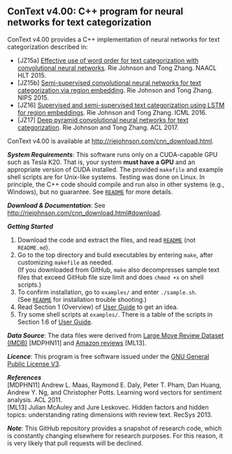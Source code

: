## ConText v4.00: C++ program for neural networks for text categorization
ConText v4.00 provides a C++ implementation of neural networks for text categorization described in:    
* [JZ15a] [Effective use of word order for text categorization with convolutional neural networks](https://aclweb.org/anthology/N/N15/N15-1011.pdf).   Rie Johnson and Tong Zhang.  NAACL HLT 2015.    
* [JZ15b] [Semi-supervised convolutional neural networks for text categorization via region embedding](https://papers.nips.cc/paper/5849-semi-supervised-convolutional-neural-networks-for-text-categorization-via-region-embedding).  Rie Johnson and Tong Zhang.  NIPS 2015.  
* [JZ16] [Supervised and semi-supervised text categorization using LSTM for region embeddings](http://proceedings.mlr.press/v48/johnson16.pdf).  Rie Johnson and Tong Zhang.  ICML 2016.   
* [JZ17] [Deep pyramid convolutional neural networks for text categorization](http://riejohnson.com/paper/dpcnn-acl17.pdf).  Rie Johnson and Tong Zhang.  ACL 2017.   

ConText v4.00 is available at http://riejohnson.com/cnn_download.html. 

**_System Requirements_**: This software runs only on a CUDA-capable GPU such as Tesla K20.  That is, your system **must have a GPU** and an appropriate version of CUDA installed.  The provided `makefile` and example shell scripts are for Unix-like systems.  Testing was done on Linux.  In principle, the C++ code should compile and run also in other systems (e.g., Windows), but no guarantee.  See [`README`](README) for more details.   

**_Download & Documentation_**: See http://riejohnson.com/cnn_download.html#download.  

**_Getting Started_**
1. Download the code and extract the files, and read [`README`](README) (not `README.md`).  
2. Go to the top directory and build executables by entering `make`, after customizing `makefile` as needed.  
  (If you downloaded from GitHub, `make` also decompresses sample text files that exceed GitHub file size limit 
   and does `chmod +x` on shell scripts.) 
3. To confirm installation, go to `examples/` and enter `./sample.sh`.  
  (See [`README`](README) for installation trouble shooting.) 
4. Read Section 1 (Overview) of [User Guide](http://riejohnson.com/software/conText-v4-ug.pdf) to get an idea. 
5. Try some shell scripts at `examples/`.  There is a table of the scripts in Section 1.6 of 
[User Guide](http://riejohnson.com/software/conText-v4-ug.pdf). 

**_Data Source_**: The data files were derived from [Large Move Review Dataset (IMDB)](http://ai.stanford.edu/~amaas/data/sentiment/) 
[MDPHN11] and [Amazon reviews](http://snap.stanford.edu/data/web-Amazon.html) [ML13]. 

**_Licence_**: This program is free software issued under the [GNU General Public License V3](http://www.gnu.org/copyleft/gpl.html). 

**_References_**   
[MDPHN11] Andrew L. Maas, Raymond E. Daly, Peter T. Pham, Dan Huang, Andrew Y. Ng, and Christopher Potts.  Learning word vectors for sentiment analysis.  ACL 2011.   
[ML13] Julian McAuley and Jure Leskovec.  Hidden factors and hidden topics: understanding rating dimensions with review text.  RecSys 2013.   

**_Note_**: This GitHub repository provides a snapshot of research code, which is constantly changing elsewhere for research purposes.  For this reason, it is very likely that pull requests will be declined. 
